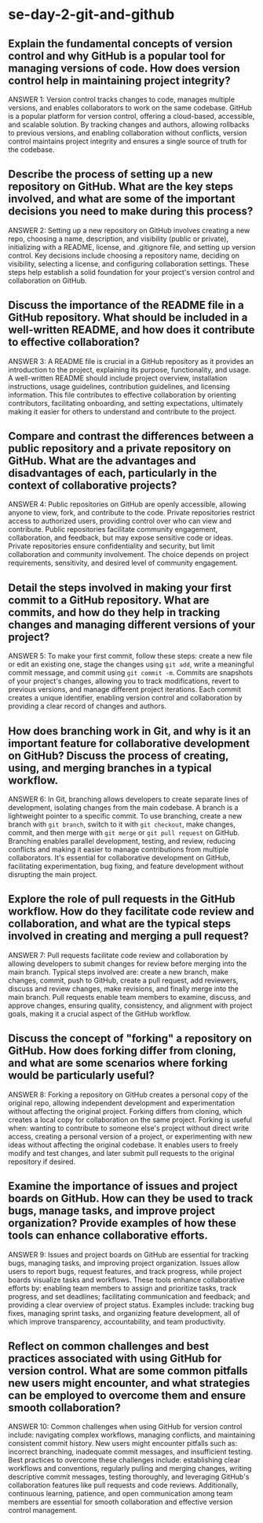 # se-day-2-git-and-github
## Explain the fundamental concepts of version control and why GitHub is a popular tool for managing versions of code. How does version control help in maintaining project integrity?

ANSWER 1:
Version control tracks changes to code, manages multiple versions, and enables collaborators to work on the same codebase. GitHub is a popular platform for version control, offering a cloud-based, accessible, and scalable solution. By tracking changes and authors, allowing rollbacks to previous versions, and enabling collaboration without conflicts, version control maintains project integrity and ensures a single source of truth for the codebase.

## Describe the process of setting up a new repository on GitHub. What are the key steps involved, and what are some of the important decisions you need to make during this process?

ANSWER 2:
Setting up a new repository on GitHub involves creating a new repo, choosing a name, description, and visibility (public or private), initializing with a README, license, and .gitignore file, and setting up version control. Key decisions include choosing a repository name, deciding on visibility, selecting a license, and configuring collaboration settings. These steps help establish a solid foundation for your project's version control and collaboration on GitHub.

## Discuss the importance of the README file in a GitHub repository. What should be included in a well-written README, and how does it contribute to effective collaboration?

ANSWER 3:
A README file is crucial in a GitHub repository as it provides an introduction to the project, explaining its purpose, functionality, and usage. A well-written README should include project overview, installation instructions, usage guidelines, contribution guidelines, and licensing information. This file contributes to effective collaboration by orienting contributors, facilitating onboarding, and setting expectations, ultimately making it easier for others to understand and contribute to the project.

## Compare and contrast the differences between a public repository and a private repository on GitHub. What are the advantages and disadvantages of each, particularly in the context of collaborative projects?

ANSWER 4:
Public repositories on GitHub are openly accessible, allowing anyone to view, fork, and contribute to the code. Private repositories restrict access to authorized users, providing control over who can view and contribute. Public repositories facilitate community engagement, collaboration, and feedback, but may expose sensitive code or ideas. Private repositories ensure confidentiality and security, but limit collaboration and community involvement. The choice depends on project requirements, sensitivity, and desired level of community engagement.

## Detail the steps involved in making your first commit to a GitHub repository. What are commits, and how do they help in tracking changes and managing different versions of your project?

ANSWER 5:
To make your first commit, follow these steps: create a new file or edit an existing one, stage the changes using `git add`, write a meaningful commit message, and commit using `git commit -m`. Commits are snapshots of your project's changes, allowing you to track modifications, revert to previous versions, and manage different project iterations. Each commit creates a unique identifier, enabling version control and collaboration by providing a clear record of changes and authors.

## How does branching work in Git, and why is it an important feature for collaborative development on GitHub? Discuss the process of creating, using, and merging branches in a typical workflow.

ANSWER 6:
In Git, branching allows developers to create separate lines of development, isolating changes from the main codebase. A branch is a lightweight pointer to a specific commit. To use branching, create a new branch with `git branch`, switch to it with `git checkout`, make changes, commit, and then merge with `git merge` or `git pull request` on GitHub. Branching enables parallel development, testing, and review, reducing conflicts and making it easier to manage contributions from multiple collaborators. It's essential for collaborative development on GitHub, facilitating experimentation, bug fixing, and feature development without disrupting the main project.

## Explore the role of pull requests in the GitHub workflow. How do they facilitate code review and collaboration, and what are the typical steps involved in creating and merging a pull request?

ANSWER 7:
Pull requests facilitate code review and collaboration by allowing developers to submit changes for review before merging into the main branch. Typical steps involved are: create a new branch, make changes, commit, push to GitHub, create a pull request, add reviewers, discuss and review changes, make revisions, and finally merge into the main branch. Pull requests enable team members to examine, discuss, and approve changes, ensuring quality, consistency, and alignment with project goals, making it a crucial aspect of the GitHub workflow.

## Discuss the concept of "forking" a repository on GitHub. How does forking differ from cloning, and what are some scenarios where forking would be particularly useful?

ANSWER 8:
Forking a repository on GitHub creates a personal copy of the original repo, allowing independent development and experimentation without affecting the original project. Forking differs from cloning, which creates a local copy for collaboration on the same project. Forking is useful when: wanting to contribute to someone else's project without direct write access, creating a personal version of a project, or experimenting with new ideas without affecting the original codebase. It enables users to freely modify and test changes, and later submit pull requests to the original repository if desired.

## Examine the importance of issues and project boards on GitHub. How can they be used to track bugs, manage tasks, and improve project organization? Provide examples of how these tools can enhance collaborative efforts.

ANSWER 9:
Issues and project boards on GitHub are essential for tracking bugs, managing tasks, and improving project organization. Issues allow users to report bugs, request features, and track progress, while project boards visualize tasks and workflows. These tools enhance collaborative efforts by: enabling team members to assign and prioritize tasks, track progress, and set deadlines; facilitating communication and feedback; and providing a clear overview of project status. Examples include: tracking bug fixes, managing sprint tasks, and organizing feature development, all of which improve transparency, accountability, and team productivity.

## Reflect on common challenges and best practices associated with using GitHub for version control. What are some common pitfalls new users might encounter, and what strategies can be employed to overcome them and ensure smooth collaboration?

ANSWER 10:
Common challenges when using GitHub for version control include: navigating complex workflows, managing conflicts, and maintaining consistent commit history. New users might encounter pitfalls such as: incorrect branching, inadequate commit messages, and insufficient testing. Best practices to overcome these challenges include: establishing clear workflows and conventions, regularly pulling and merging changes, writing descriptive commit messages, testing thoroughly, and leveraging GitHub's collaboration features like pull requests and code reviews. Additionally, continuous learning, patience, and open communication among team members are essential for smooth collaboration and effective version control management.
